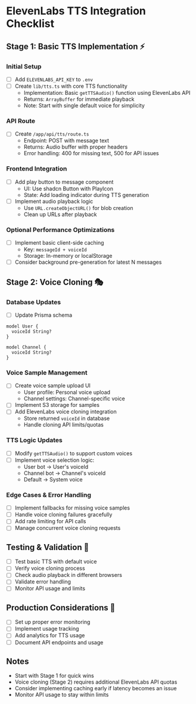 # ElevenLabs TTS Integration Checklist

## Stage 1: Basic TTS Implementation ⚡️

### Initial Setup
- [ ] Add `ELEVENLABS_API_KEY` to `.env`
- [ ] Create `lib/tts.ts` with core TTS functionality
  - Implementation: Basic `getTTSAudio()` function using ElevenLabs API
  - Returns: `ArrayBuffer` for immediate playback
  - Note: Start with single default voice for simplicity

### API Route
- [ ] Create `/app/api/tts/route.ts`
  - Endpoint: POST with message text
  - Returns: Audio buffer with proper headers
  - Error handling: 400 for missing text, 500 for API issues

### Frontend Integration
- [ ] Add play button to message component
  - UI: Use shadcn Button with PlayIcon
  - State: Add loading indicator during TTS generation
- [ ] Implement audio playback logic
  - Use `URL.createObjectURL()` for blob creation
  - Clean up URLs after playback

### Optional Performance Optimizations
- [ ] Implement basic client-side caching
  - Key: `messageId + voiceId`
  - Storage: In-memory or localStorage
- [ ] Consider background pre-generation for latest N messages

## Stage 2: Voice Cloning 🎭

### Database Updates
- [ ] Update Prisma schema
```prisma
model User {
  voiceId String?
}

model Channel {
  voiceId String?
}
```

### Voice Sample Management
- [ ] Create voice sample upload UI
  - User profile: Personal voice upload
  - Channel settings: Channel-specific voice
- [ ] Implement S3 storage for samples
- [ ] Add ElevenLabs voice cloning integration
  - Store returned `voiceId` in database
  - Handle cloning API limits/quotas

### TTS Logic Updates
- [ ] Modify `getTTSAudio()` to support custom voices
- [ ] Implement voice selection logic:
  - User bot → User's voiceId
  - Channel bot → Channel's voiceId
  - Default → System voice

### Edge Cases & Error Handling
- [ ] Implement fallbacks for missing voice samples
- [ ] Handle voice cloning failures gracefully
- [ ] Add rate limiting for API calls
- [ ] Manage concurrent voice cloning requests

## Testing & Validation 🧪
- [ ] Test basic TTS with default voice
- [ ] Verify voice cloning process
- [ ] Check audio playback in different browsers
- [ ] Validate error handling
- [ ] Monitor API usage and limits

## Production Considerations 🚀
- [ ] Set up proper error monitoring
- [ ] Implement usage tracking
- [ ] Add analytics for TTS usage
- [ ] Document API endpoints and usage

## Notes
- Start with Stage 1 for quick wins
- Voice cloning (Stage 2) requires additional ElevenLabs API quotas
- Consider implementing caching early if latency becomes an issue
- Monitor API usage to stay within limits 